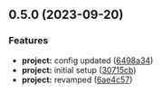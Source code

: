 

## 0.5.0 (2023-09-20)


### Features

* **project:** config updated ([6498a34](https://github.com/bilashism/github-actions-playground/commit/6498a34e2f121c01f347f94bacfec3ab4b515200))
* **project:** initial setup ([30715cb](https://github.com/bilashism/github-actions-playground/commit/30715cbcc28fb1e7f61159e9f2c8b22009ebf903))
* **project:** revamped ([6ae4c57](https://github.com/bilashism/github-actions-playground/commit/6ae4c577a16c0839793261cb37167fbd4f8245a1))